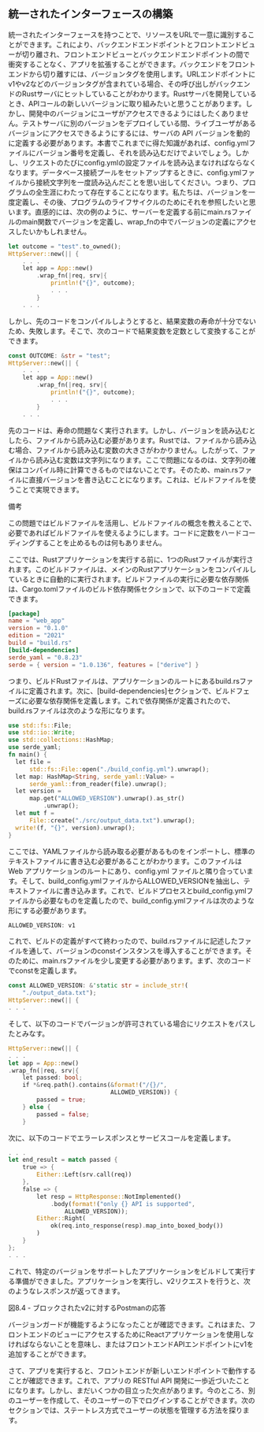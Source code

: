 ## 統一されたインターフェースの構築

統一されたインターフェースを持つことで、リソースをURLで一意に識別することができます。これにより、バックエンドエンドポイントとフロントエンドビューが切り離され、フロントエンドビューとバックエンドエンドポイントの間で衝突することなく、アプリを拡張することができます。バックエンドをフロントエンドから切り離すには、バージョンタグを使用します。URLエンドポイントにv1やv2などのバージョンタグが含まれている場合、その呼び出しがバックエンドのRustサーバにヒットしていることがわかります。Rustサーバを開発しているとき、APIコールの新しいバージョンに取り組みたいと思うことがあります。しかし、開発中のバージョンにユーザがアクセスできるようにはしたくありません。テストサーバに別のバージョンをデプロイしている間、ライブユーザがあるバージョンにアクセスできるようにするには、サーバの API バージョンを動的に定義する必要があります。本書でこれまでに得た知識があれば、config.ymlファイルにバージョン番号を定義し、それを読み込むだけでよいでしょう。しかし、リクエストのたびにconfig.ymlの設定ファイルを読み込まなければならなくなります。データベース接続プールをセットアップするときに、config.ymlファイルから接続文字列を一度読み込んだことを思い出してください。つまり、プログラムの全生涯にわたって存在することになります。私たちは、バージョンを一度定義し、その後、プログラムのライフサイクルのためにそれを参照したいと思います。直感的には、次の例のように、サーバーを定義する前にmain.rsファイルのmain関数でバージョンを定義し、wrap_fnの中でバージョンの定義にアクセスしたいかもしれません。

```rust
let outcome = "test".to_owned();
HttpServer::new(|| {
    . . .
    let app = App::new()
        .wrap_fn(|req, srv|{
            println!("{}", outcome);
            . . .
        }
    . . .
```

しかし、先のコードをコンパイルしようとすると、結果変数の寿命が十分でないため、失敗します。そこで、次のコードで結果変数を定数として変換することができます。

```rust
const OUTCOME: &str = "test";
HttpServer::new(|| {
    . . .
    let app = App::new()
        .wrap_fn(|req, srv|{
            println!("{}", outcome);
            . . .
        }
    . . .
```

先のコードは、寿命の問題なく実行されます。しかし、バージョンを読み込むとしたら、ファイルから読み込む必要があります。Rustでは、ファイルから読み込む場合、ファイルから読み込む変数の大きさがわかりません。したがって、ファイルから読み込む変数は文字列になります。ここで問題になるのは、文字列の確保はコンパイル時に計算できるものではないことです。そのため、main.rsファイルに直接バージョンを書き込むことになります。これは、ビルドファイルを使うことで実現できます。

備考

この問題ではビルドファイルを活用し、ビルドファイルの概念を教えることで、必要であればビルドファイルを使えるようにします。コードに定数をハードコーディングすることを止めるものは何もありません。

ここでは、Rustアプリケーションを実行する前に、1つのRustファイルが実行されます。このビルドファイルは、メインのRustアプリケーションをコンパイルしているときに自動的に実行されます。ビルドファイルの実行に必要な依存関係は、Cargo.tomlファイルのビルド依存関係セクションで、以下のコードで定義できます。

```toml
[package]
name = "web_app"
version = "0.1.0"
edition = "2021"
build = "build.rs"
[build-dependencies]
serde_yaml = "0.8.23"
serde = { version = "1.0.136", features = ["derive"] }
```

つまり、ビルドRustファイルは、アプリケーションのルートにあるbuild.rsファイルに定義されます。次に、[build-dependencies]セクションで、ビルドフェーズに必要な依存関係を定義します。これで依存関係が定義されたので、build.rsファイルは次のような形になります。

```rust
use std::fs::File;
use std::io::Write;
use std::collections::HashMap;
use serde_yaml;
fn main() {
  let file =
      std::fs::File::open("./build_config.yml").unwrap();
  let map: HashMap<String, serde_yaml::Value> =
      serde_yaml::from_reader(file).unwrap();
  let version =
      map.get("ALLOWED_VERSION").unwrap().as_str()
          .unwrap();
  let mut f =
      File::create("./src/output_data.txt").unwrap();
  write!(f, "{}", version).unwrap();
}
```

ここでは、YAMLファイルから読み取る必要があるものをインポートし、標準のテキストファイルに書き込む必要があることがわかります。このファイルは Web アプリケーションのルートにあり、config.yml ファイルと隣り合っています。そして、build_config.ymlファイルからALLOWED_VERSIONを抽出し、テキストファイルに書き込みます。これで、ビルドプロセスとbuild_config.ymlファイルから必要なものを定義したので、build_config.ymlファイルは次のような形にする必要があります。

```rust
ALLOWED_VERSION: v1
```

これで、ビルドの定義がすべて終わったので、build.rsファイルに記述したファイルを通して、バージョンのconstインスタンスを導入することができます。そのために、main.rsファイルを少し変更する必要があります。まず、次のコードでconstを定義します。

```rust
const ALLOWED_VERSION: &'static str = include_str!(
    "./output_data.txt");
HttpServer::new(|| {
. . .
```

そして、以下のコードでバージョンが許可されている場合にリクエストをパスしたとみなす。

```rust
HttpServer::new(|| {
. . .
let app = App::new()
.wrap_fn(|req, srv|{
    let passed: bool;
    if *&req.path().contains(&format!("/{}/",
                             ALLOWED_VERSION)) {
        passed = true;
    } else {
        passed = false;
    }
```

次に、以下のコードでエラーレスポンスとサービスコールを定義します。

```rust
. . .
let end_result = match passed {
    true => {
        Either::Left(srv.call(req))
    },
    false => {
        let resp = HttpResponse::NotImplemented()
            .body(format!("only {} API is supported",
                ALLOWED_VERSION));
        Either::Right(
            ok(req.into_response(resp).map_into_boxed_body())
        )
    }
};
. . .
```

これで、特定のバージョンをサポートしたアプリケーションをビルドして実行する準備ができました。アプリケーションを実行し、v2リクエストを行うと、次のようなレスポンスが返ってきます。


図8.4 - ブロックされたv2に対するPostmanの応答

バージョンガードが機能するようになったことが確認できます。これはまた、フロントエンドのビューにアクセスするためにReactアプリケーションを使用しなければならないことを意味し、またはフロントエンドAPIエンドポイントにv1を追加することができます。

さて、アプリを実行すると、フロントエンドが新しいエンドポイントで動作することが確認できます。これで、アプリの RESTful API 開発に一歩近づいたことになります。しかし、まだいくつかの目立った欠点があります。今のところ、別のユーザーを作成して、そのユーザーの下でログインすることができます。次のセクションでは、ステートレス方式でユーザーの状態を管理する方法を探ります。
